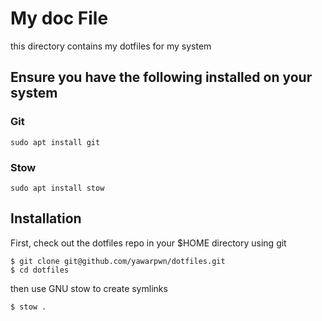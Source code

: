 # My doc File

this directory contains my dotfiles for my system

## Ensure you have the following installed on your system

### Git

```
sudo apt install git
```

### Stow

```
sudo apt install stow
```

## Installation

First, check out the dotfiles repo in your $HOME directory using git

```
$ git clone git@github.com/yawarpwn/dotfiles.git
$ cd dotfiles
```

then use GNU stow to create symlinks

```
$ stow .
```
